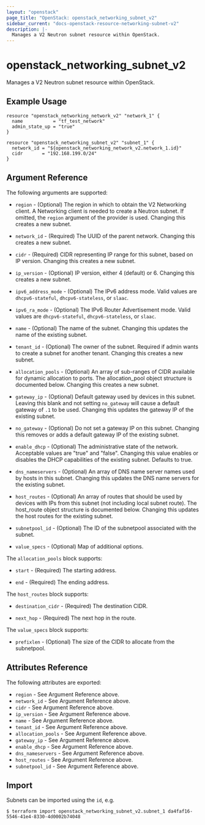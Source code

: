 ```yaml
---
layout: "openstack"
page_title: "OpenStack: openstack_networking_subnet_v2"
sidebar_current: "docs-openstack-resource-networking-subnet-v2"
description: |-
  Manages a V2 Neutron subnet resource within OpenStack.
---
```


# openstack\_networking\_subnet_v2

Manages a V2 Neutron subnet resource within OpenStack.

## Example Usage

```hcl
resource "openstack_networking_network_v2" "network_1" {
  name           = "tf_test_network"
  admin_state_up = "true"
}

resource "openstack_networking_subnet_v2" "subnet_1" {
  network_id = "${openstack_networking_network_v2.network_1.id}"
  cidr       = "192.168.199.0/24"
}
```

## Argument Reference

The following arguments are supported:

* `region` - (Optional) The region in which to obtain the V2 Networking client.
    A Networking client is needed to create a Neutron subnet. If omitted, the
    `region` argument of the provider is used. Changing this creates a new
    subnet.

* `network_id` - (Required) The UUID of the parent network. Changing this
    creates a new subnet.

* `cidr` - (Required) CIDR representing IP range for this subnet, based on IP
    version. Changing this creates a new subnet.

* `ip_version` - (Optional) IP version, either 4 (default) or 6. Changing this creates a
    new subnet.

* `ipv6_address_mode` - (Optional) The IPv6 address mode. Valid values are
  `dhcpv6-stateful`, `dhcpv6-stateless`, or `slaac`.

* `ipv6_ra_mode` - (Optional) The IPv6 Router Advertisement mode. Valid values
  are `dhcpv6-stateful`, `dhcpv6-stateless`, or `slaac`.

* `name` - (Optional) The name of the subnet. Changing this updates the name of
    the existing subnet.

* `tenant_id` - (Optional) The owner of the subnet. Required if admin wants to
    create a subnet for another tenant. Changing this creates a new subnet.

* `allocation_pools` - (Optional) An array of sub-ranges of CIDR available for
    dynamic allocation to ports. The allocation_pool object structure is
    documented below. Changing this creates a new subnet.

* `gateway_ip` - (Optional)  Default gateway used by devices in this subnet.
    Leaving this blank and not setting `no_gateway` will cause a default
    gateway of `.1` to be used. Changing this updates the gateway IP of the
    existing subnet.

* `no_gateway` - (Optional) Do not set a gateway IP on this subnet. Changing
    this removes or adds a default gateway IP of the existing subnet.

* `enable_dhcp` - (Optional) The administrative state of the network.
    Acceptable values are "true" and "false". Changing this value enables or
    disables the DHCP capabilities of the existing subnet. Defaults to true.

* `dns_nameservers` - (Optional) An array of DNS name server names used by hosts
    in this subnet. Changing this updates the DNS name servers for the existing
    subnet.

* `host_routes` - (Optional) An array of routes that should be used by devices
    with IPs from this subnet (not including local subnet route). The host_route
    object structure is documented below. Changing this updates the host routes
    for the existing subnet.

* `subnetpool_id` - (Optional) The ID of the subnetpool associated with the subnet.

* `value_specs` - (Optional) Map of additional options.

The `allocation_pools` block supports:

* `start` - (Required) The starting address.

* `end` - (Required) The ending address.

The `host_routes` block supports:

* `destination_cidr` - (Required) The destination CIDR.

* `next_hop` - (Required) The next hop in the route.

The `value_specs` block supports:

* `prefixlen` - (Optional) The size of the CIDR to allocate from the subnetpool.

## Attributes Reference

The following attributes are exported:

* `region` - See Argument Reference above.
* `network_id` - See Argument Reference above.
* `cidr` - See Argument Reference above.
* `ip_version` - See Argument Reference above.
* `name` - See Argument Reference above.
* `tenant_id` - See Argument Reference above.
* `allocation_pools` - See Argument Reference above.
* `gateway_ip` - See Argument Reference above.
* `enable_dhcp` - See Argument Reference above.
* `dns_nameservers` - See Argument Reference above.
* `host_routes` - See Argument Reference above.
* `subnetpool_id` - See Argument Reference above.

## Import

Subnets can be imported using the `id`, e.g.

```
$ terraform import openstack_networking_subnet_v2.subnet_1 da4faf16-5546-41e4-8330-4d0002b74048
```
